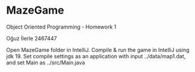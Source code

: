 # MazeGame
Object Oriented Programming - Homework 1

Oğuz İlerle
2467447

Open MazeGame folder in IntelliJ.
Compile & run the game in IntelliJ using jdk 19.
Set compile settings as an application with input ../data/map1.dat, and set Main as ../src/Main.java
